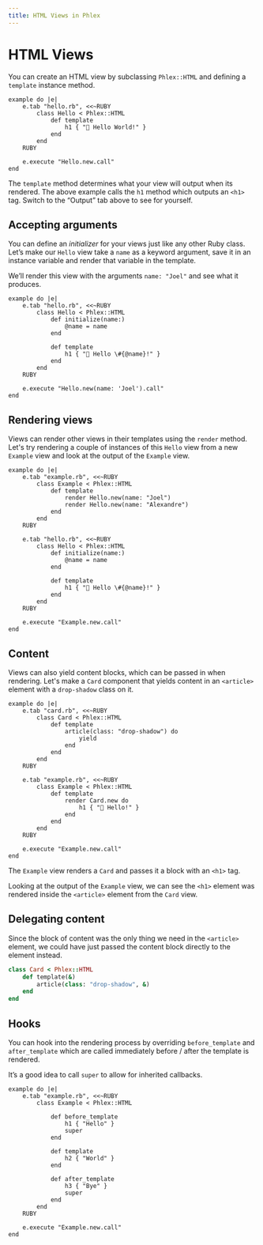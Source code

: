 ```yaml
---
title: HTML Views in Phlex
---
```


# HTML Views

You can create an HTML view by subclassing `Phlex::HTML` and defining a `template` instance method.

```phlex
example do |e|
	e.tab "hello.rb", <<~RUBY
		class Hello < Phlex::HTML
			def template
				h1 { "👋 Hello World!" }
			end
		end
	RUBY

	e.execute "Hello.new.call"
end
```

The `template` method determines what your view will output when its rendered. The above example calls the `h1` method which outputs an `<h1>` tag. Switch to the “Output” tab above to see for yourself.

## Accepting arguments

You can define an *initializer* for your views just like any other Ruby class. Let’s make our `Hello` view take a `name` as a keyword argument, save it in an instance variable and render that variable in the template.

We’ll render this view with the arguments `name: "Joel"` and see what it produces.

```phlex
example do |e|
	e.tab "hello.rb", <<~RUBY
		class Hello < Phlex::HTML
			def initialize(name:)
				@name = name
			end

			def template
				h1 { "👋 Hello \#{@name}!" }
			end
		end
	RUBY

	e.execute "Hello.new(name: 'Joel').call"
end
```

## Rendering views

Views can render other views in their templates using the `render` method. Let's try rendering a couple of instances of this `Hello` view from a new `Example` view and look at the output of the `Example` view.

```phlex
example do |e|
	e.tab "example.rb", <<~RUBY
		class Example < Phlex::HTML
			def template
				render Hello.new(name: "Joel")
				render Hello.new(name: "Alexandre")
			end
		end
	RUBY

	e.tab "hello.rb", <<~RUBY
		class Hello < Phlex::HTML
			def initialize(name:)
				@name = name
			end

			def template
				h1 { "👋 Hello \#{@name}!" }
			end
		end
	RUBY

	e.execute "Example.new.call"
end
```

## Content

Views can also yield content blocks, which can be passed in when rendering. Let's make a `Card` component that yields content in an `<article>` element with a `drop-shadow` class on it.

```phlex
example do |e|
	e.tab "card.rb", <<~RUBY
		class Card < Phlex::HTML
			def template
				article(class: "drop-shadow") do
					yield
				end
			end
		end
	RUBY

	e.tab "example.rb", <<~RUBY
		class Example < Phlex::HTML
			def template
				render Card.new do
					h1 { "👋 Hello!" }
				end
			end
		end
	RUBY

	e.execute "Example.new.call"
end
```

The `Example` view renders a `Card` and passes it a block with an `<h1>` tag.

Looking at the output of the `Example` view, we can see the `<h1>` element was rendered inside the `<article>` element from the `Card` view.

## Delegating content

Since the block of content was the only thing we need in the `<article>` element, we could have just passed the content block directly to the element instead.

```ruby
class Card < Phlex::HTML
	def template(&)
		article(class: "drop-shadow", &)
	end
end
```

## Hooks

You can hook into the rendering process by overriding `before_template` and `after_template` which are called immediately before / after the template is rendered.

It’s a good idea to call `super` to allow for inherited callbacks.


```phlex
example do |e|
	e.tab "example.rb", <<~RUBY
		class Example < Phlex::HTML

			def before_template
				h1 { "Hello" }
				super
			end

			def template
				h2 { "World" }
			end

			def after_template
				h3 { "Bye" }
				super
			end
		end
	RUBY

	e.execute "Example.new.call"
end
```
